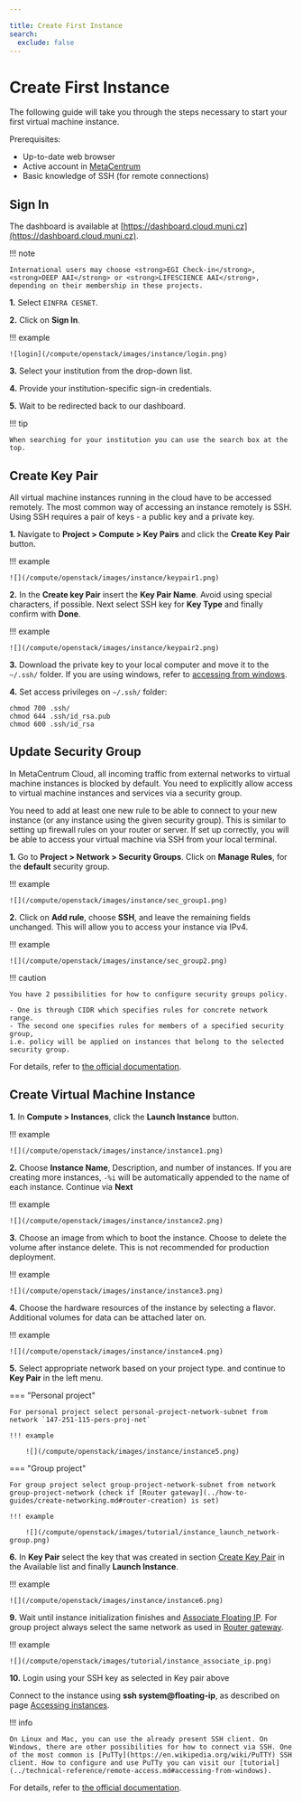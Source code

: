 ```yaml
---

title: Create First Instance
search:
  exclude: false
---
```


<style>
  img[alt=login] { height: 300px; }
</style>

# Create First Instance

The following guide will take you through the steps necessary to start your first virtual machine instance.

Prerequisites:

* Up-to-date web browser
* Active account in [MetaCentrum](https://metavo.metacentrum.cz/en/application/index.html)
* Basic knowledge of SSH (for remote connections)

## Sign In

The dashboard is available at [https://dashboard.cloud.muni.cz](https://dashboard.cloud.muni.cz).

!!! note

    International users may choose <strong>EGI Check-in</strong>, <strong>DEEP AAI</strong> or <strong>LIFESCIENCE AAI</strong>, depending on their membership in these projects.


__1.__ Select `EINFRA CESNET`.

__2.__ Click on **Sign In**.

!!! example

    ![login](/compute/openstack/images/instance/login.png)


__3.__ Select your institution from the drop-down list.

__4.__ Provide your institution-specific sign-in credentials.

__5.__ Wait to be redirected back to our dashboard.



!!! tip

    When searching for your institution you can use the search box at the top.

## Create Key Pair

All virtual machine instances running in the cloud have to be accessed remotely. The most common way of accessing
an instance remotely is SSH. Using SSH requires a pair of keys - a public key and a private key.

__1.__ Navigate to **Project &gt; Compute &gt; Key Pairs** and click the **Create Key Pair** button.

!!! example

    ![](/compute/openstack/images/instance/keypair1.png)

__2.__ In the **Create key Pair** insert the **Key Pair Name**. Avoid using special characters, if possible. Next select SSH key for **Key Type** and finally confirm with **Done**.

!!! example

    ![](/compute/openstack/images/instance/keypair2.png)

__3.__ Download the private key to your local computer and move it to the `~/.ssh/` folder. If you are using windows, refer to [accessing from windows](../technical-reference/remote-access.md#accessing-from-windows).

__4.__ Set access privileges on `~/.ssh/` folder:

```
chmod 700 .ssh/
chmod 644 .ssh/id_rsa.pub
chmod 600 .ssh/id_rsa
```

## Update Security Group

In MetaCentrum Cloud, all incoming traffic from external networks to virtual machine instances is blocked by default.
You need to explicitly allow access to virtual machine instances and services via a security group.

You need to add at least one new rule to be able to connect to your new instance (or any instance using the given security group).
This is similar to setting up firewall rules on your router or server. If set up correctly, you will be able to access
your virtual machine via SSH from your local terminal.

__1.__ Go to **Project &gt;  Network &gt; Security Groups**. Click on **Manage Rules**, for the **default** security group.

!!! example

    ![](/compute/openstack/images/instance/sec_group1.png)

__2.__ Click on **Add rule**, choose **SSH**, and leave the remaining fields unchanged.
   This will allow you to access your instance via IPv4.

!!! example

    ![](/compute/openstack/images/instance/sec_group2.png)

!!! caution

    You have 2 possibilities for how to configure security groups policy.

    - One is through CIDR which specifies rules for concrete network range.
    - The second one specifies rules for members of a specified security group,
    i.e. policy will be applied on instances that belong to the selected security group.

For details, refer to [the official documentation](https://docs.openstack.org/horizon/train/user/configure-access-and-security-for-instances.html).

## Create Virtual Machine Instance

__1.__ In **Compute &gt; Instances**, click the **Launch Instance** button.

!!! example

    ![](/compute/openstack/images/instance/instance1.png)

__2.__ Choose **Instance Name**, Description, and number of instances.
   If you are creating more instances, `-%i` will be automatically appended to the name of each instance. Continue via **Next**

!!! example

    ![](/compute/openstack/images/instance/instance2.png)

__3.__ Choose an image from which to boot the instance. Choose to delete the volume after instance delete. This is not recommended for production deployment.

!!! example

    ![](/compute/openstack/images/instance/instance3.png)

__4.__ Choose the hardware resources of the instance by selecting a flavor. Additional volumes for data can be attached later on.

!!! example

    ![](/compute/openstack/images/instance/instance4.png)

__5.__ Select appropriate network based on your project type. and continue to **Key Pair** in the left menu.

=== "Personal project"

    For personal project select personal-project-network-subnet from network `147-251-115-pers-proj-net`

    !!! example

        ![](/compute/openstack/images/instance/instance5.png)

=== "Group project"

    For group project select group-project-network-subnet from network group-project-network (check if [Router gateway](../how-to-guides/create-networking.md#router-creation) is set)

    !!! example

        ![](/compute/openstack/images/tutorial/instance_launch_network-group.png)

__6.__ In **Key Pair** select the key that was created in section [Create Key Pair](#create-key-pair) in the Available list and finally **Launch Instance**.

!!! example

    ![](/compute/openstack/images/instance/instance6.png)

__9.__ Wait until instance initialization finishes and
[Associate Floating IP](../how-to-guides/managing-floating-ips.md).
For group project always select the same network as used in
[Router gateway](../how-to-guides/create-networking.md#router-creation).

!!! example

    ![](/compute/openstack/images/tutorial/instance_associate_ip.png)

__10.__ Login using your SSH key as selected in Key pair above

Connect to the instance using **ssh system@floating-ip**, as described on page [Accessing instances](../how-to-guides/accessing-instances.md).


!!! info

    On Linux and Mac, you can use the already present SSH client. On Windows, there are other possibilities for how to connect via SSH. One of the most common is [PuTTy](https://en.wikipedia.org/wiki/PuTTY) SSH client. How to configure and use PuTTy you can visit our [tutorial](../technical-reference/remote-access.md#accessing-from-windows).

For details, refer to [the official documentation](https://docs.openstack.org/horizon/train/user/launch-instances.html).
